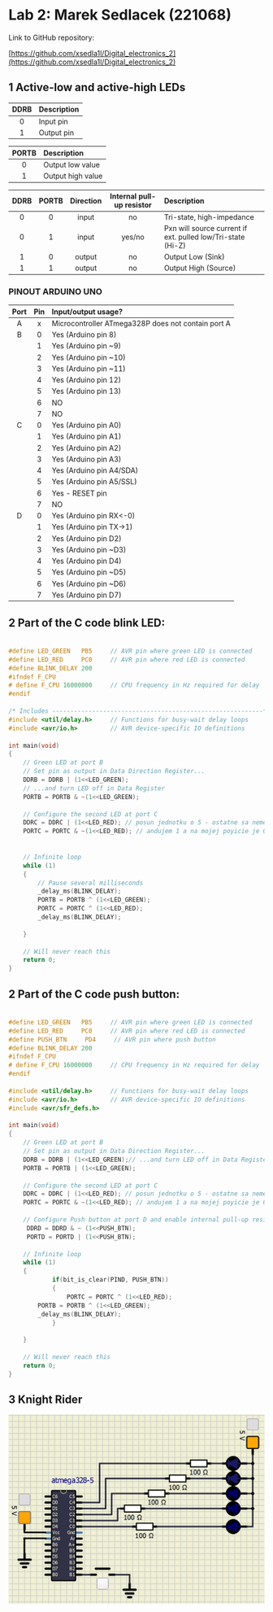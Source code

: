 # Lab 2: Marek Sedlacek (221068)

Link to GitHub repository:

   [https://github.com/xsedla1l/Digital_electronics_2](https://github.com/xsedla1l/Digital_electronics_2)


## 1 Active-low and active-high LEDs

| **DDRB** | **Description** |
| :-: | :-- |
| 0 | Input pin |
| 1 | Output pin |

| **PORTB** | **Description** |
| :-: | :-- |
| 0 | Output low value |
| 1 | Output high value |

| **DDRB** | **PORTB** | **Direction** | **Internal pull-up resistor** | **Description** |
| :-: | :-: | :-: | :-: | :-- |
| 0 | 0 | input | no | Tri-state, high-impedance |
| 0 | 1 | input | yes/no | Pxn will source current if ext. pulled low/Tri-state (Hi-Z) | 
| 1 | 0 | output | no | Output Low (Sink) |
| 1 | 1 | output | no | Output High (Source) |

### PINOUT ARDUINO UNO 

| **Port** | **Pin** | **Input/output usage?** |
| :-: | :-: | :-- |
| A | x | Microcontroller ATmega328P does not contain port A |
| B | 0 | Yes (Arduino pin 8) |
|   | 1 | Yes (Arduino pin ~9) |
|   | 2 | Yes (Arduino pin ~10) |
|   | 3 | Yes (Arduino pin ~11) |
|   | 4 | Yes (Arduino pin 12) |
|   | 5 | Yes (Arduino pin 13) |
|   | 6 | NO |
|   | 7 | NO |
| C | 0 | Yes (Arduino pin A0) |
|   | 1 | Yes (Arduino pin A1) |
|   | 2 | Yes (Arduino pin A2) |
|   | 3 | Yes (Arduino pin A3) |
|   | 4 | Yes (Arduino pin A4/SDA) |
|   | 5 | Yes (Arduino pin A5/SSL) |
|   | 6 | Yes - RESET pin |
|   | 7 | NO |
| D | 0 | Yes (Arduino pin RX<-0) |
|   | 1 | Yes (Arduino pin TX->1) |
|   | 2 | Yes (Arduino pin D2) |
|   | 3 | Yes (Arduino pin ~D3) |
|   | 4 | Yes (Arduino pin D4) |
|   | 5 | Yes (Arduino pin ~D5) |
|   | 6 | Yes (Arduino pin ~D6) |
|   | 7 | Yes (Arduino pin D7) |


## 2 Part of the C code blink LED:
 
```c

#define LED_GREEN   PB5     // AVR pin where green LED is connected
#define LED_RED     PC0     // AVR pin where red LED is connected
#define BLINK_DELAY 200
#ifndef F_CPU
# define F_CPU 16000000     // CPU frequency in Hz required for delay
#endif

/* Includes ----------------------------------------------------------*/
#include <util/delay.h>     // Functions for busy-wait delay loops
#include <avr/io.h>         // AVR device-specific IO definitions

int main(void)
{
    // Green LED at port B
    // Set pin as output in Data Direction Register...
    DDRB = DDRB | (1<<LED_GREEN);
    // ...and turn LED off in Data Register
    PORTB = PORTB & ~(1<<LED_GREEN);

    // Configure the second LED at port C
    DDRC = DDRC | (1<<LED_RED); // posun jednotku o 5 - ostatne sa nemenia!
    PORTC = PORTC & ~(1<<LED_RED); // andujem 1 a na mojej poyicie je 0 - ostatne sa nemenia! 

    
    // Infinite loop
    while (1)
    {
        // Pause several milliseconds
        _delay_ms(BLINK_DELAY);
        PORTB = PORTB ^ (1<<LED_GREEN);	 
        PORTC = PORTC ^ (1<<LED_RED);
        _delay_ms(BLINK_DELAY);                  
           
    }

    // Will never reach this
    return 0;
}

```
## 2 Part of the C code push button:

```c

#define LED_GREEN   PB5     // AVR pin where green LED is connected
#define LED_RED     PC0     // AVR pin where red LED is connected
#define PUSH_BTN     PD4     // AVR pin where push button
#define BLINK_DELAY 200
#ifndef F_CPU
# define F_CPU 16000000     // CPU frequency in Hz required for delay
#endif

#include <util/delay.h>     // Functions for busy-wait delay loops
#include <avr/io.h>         // AVR device-specific IO definitions
#include <avr/sfr_defs.h>

int main(void)
{
    // Green LED at port B
    // Set pin as output in Data Direction Register...
    DDRB = DDRB | (1<<LED_GREEN);// ...and turn LED off in Data Register
    PORTB = PORTB | (1<<LED_GREEN);

    // Configure the second LED at port C
    DDRC = DDRC | (1<<LED_RED); // posun jednotku o 5 - ostatne sa nemenia!
    PORTC = PORTC & ~(1<<LED_RED); // andujem 1 a na mojej poyicie je 0 - ostatne sa nemenia! 

    // Configure Push button at port D and enable internal pull-up resistor
     DDRD = DDRD & ~ (1<<PUSH_BTN);     
     PORTD = PORTD | (1<<PUSH_BTN);

    // Infinite loop
    while (1)
    {
            if(bit_is_clear(PIND, PUSH_BTN))
            {
                PORTC = PORTC ^ (1<<LED_RED); 
		PORTB = PORTB ^ (1<<LED_GREEN);
		_delay_ms(BLINK_DELAY);
            }      
           
    }

    // Will never reach this
    return 0;
}

```


## 3 Knight Rider
![alt text](https://github.com/xsedla1l/Digital_electronics_2/blob/main/Labs/02-leds/Images/Knight%20Rider0.1.png)
